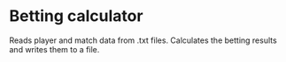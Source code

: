 # Betting calculator

Reads player and match data from .txt files. Calculates the betting results and writes them to a file.
